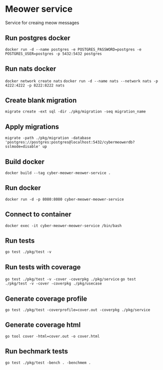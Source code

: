 # Meower service

Service for creaing meow messages

## Run postgres docker

`docker run -d --name postgres -e POSTGRES_PASSWORD=postgres -e POSTGRES_USER=postgres -p 5432:5432 postgres`

## Run nats docker

`docker network create nats`
`docker run -d --name nats --network nats -p 4222:4222 -p 8222:8222 nats`

## Create blank migration

`migrate create -ext sql -dir ./pkg/migration -seq migration_name`

## Apply migrations

`migrate -path ./pkg/migration -database 'postgres://postgres:postgres@localhost:5432/cybermeowerdb?sslmode=disable' up`

## Build docker

`docker build --tag cyber-meower-meower-service .`

## Run docker

`docker run -d -p 8080:8080 cyber-meower-meower-service`

## Connect to container

`docker exec -it cyber-meower-meower-service /bin/bash`

## Run tests

`go test ./pkg/test -v`

## Run tests with coverage

`go test ./pkg/test -v -cover -coverpkg ./pkg/service`
`go test ./pkg/test -v -cover -coverpkg ./pkg/usecase`

## Generate coverage profile

`go test ./pkg/test -coverprofile=cover.out -coverpkg ./pkg/service`

## Generate coverage html

`go tool cover -html=cover.out -o cover.html`

## Run bechmark tests

`go test ./pkg/test -bench . -benchmem .`
